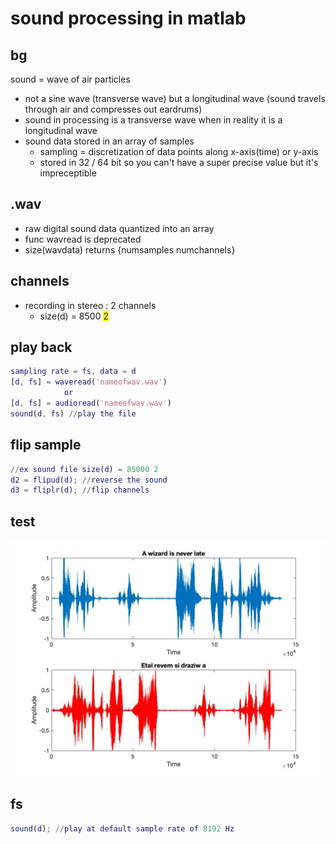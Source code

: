 # sound processing in matlab

## bg
sound = wave of air particles
- not a sine wave (transverse wave) but a longitudinal wave (sound travels through air and compresses out eardrums)
- sound in processing is a transverse wave when in reality it is a longitudinal wave
- sound data stored in an array of samples
    - sampling = discretization of data points along x-axis(time) or y-axis
    - stored in 32 / 64 bit so you can't have a super precise value but it's impreceptible

## .wav
- raw digital sound data quantized into an array
- func wavread is  deprecated
- size(wavdata) returns {numsamples     numchannels}

## channels
- recording in stereo : 2 channels
    - size(d) =  8500 <span style="background-color: #FFFF00">2</span>

## play back
```matlab
sampling rate = fs, data = d
[d, fs] = waveread('nameofwav.wav')
            or
[d, fs] = audioread('nameofwav.wav')
sound(d, fs) //play the file
```

## flip sample
```matlab
//ex sound file size(d) = 85000 2
d2 = flipud(d); //reverse the sound
d3 = fliplr(d); //flip channels
```

## test
![ ](reverse.jpg)


## fs
```matlab
sound(d); //play at default sample rate of 8192 Hz
```




